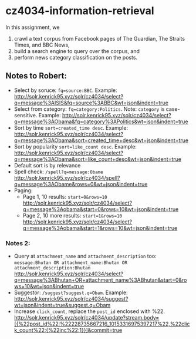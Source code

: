 # cz4034-information-retrieval

In this assignment, we <br />
1) crawl a text corpus from Facebook pages of The Guardian, The Straits Times, and BBC News, <br />
2) build a search engine to query over the corpus, and <br />
3) perform news category classification on the posts. <br />


## Notes to Robert:
- Select by soruce: `fq=source:BBC`. Example: http://solr.kenrick95.xyz/solr/cz4034/select?q=message%3AISIS&fq=source%3ABBC&wt=json&indent=true
- Select from category: `fq=category:Politics`. Note: `category` is case-sensitive. Example: http://solr.kenrick95.xyz/solr/cz4034/select?q=message%3AObama&fq=category%3APolitics&wt=json&indent=true
- Sort by time `sort=created_time desc`. Example: http://solr.kenrick95.xyz/solr/cz4034/select?q=message%3AObama&sort=created_time+desc&wt=json&indent=true
- Sort by popularity `sort=like_count desc`. Example: http://solr.kenrick95.xyz/solr/cz4034/select?q=message%3AObama&sort=like_count+desc&wt=json&indent=true
- Default sort is by relevance
- Spell check: `/spell?q=message:Obame` http://solr.kenrick95.xyz/solr/cz4034/spell?q=message%3AObame&rows=0&wt=json&indent=true
- Paging:
  - Page 1, 10 results: `start=0&rows=10` http://solr.kenrick95.xyz/solr/cz4034/select?q=message%3Aobama&start=0&rows=10&wt=json&indent=true
  - Page 2, 10 more results: `start=1&rows=10` http://solr.kenrick95.xyz/solr/cz4034/select?q=message%3Aobama&start=1&rows=10&wt=json&indent=true

### Notes 2:
- Query at `attachment_name` and `attachment_description` too: `message:Bhutan OR attachment_name:Bhutan OR attachment_description:Bhutan` http://solr.kenrick95.xyz/solr/cz4034/select?q=message%3ABhutan+OR+attachment_name%3ABhutan&start=0&rows=10&wt=json&indent=true
- Suggestor: `/suggest?suggest.q=Obam`. Example: http://solr.kenrick95.xyz/solr/cz4034/suggest?wt=json&indent=true&suggest.q=Obam
- Increase `click_count`, replace the `post_id` enclosed with %22. http://solr.kenrick95.xyz/solr/cz4034/update?stream.body=[{%22post_id%22:%22228735667216_10153316975397217%22,%22click_count%22:{%22inc%22:1}}]&commit=true
